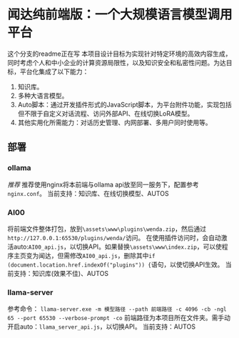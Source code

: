 # 闻达纯前端版：一个大规模语言模型调用平台
这个分支的readme正在写
本项目设计目标为实现针对特定环境的高效内容生成，同时考虑个人和中小企业的计算资源局限性，以及知识安全和私密性问题。为达目标，平台化集成了以下能力：

1. 知识库。
2. 多种大语言模型。
3. Auto脚本：通过开发插件形式的JavaScript脚本，为平台附件功能，实现包括但不限于自定义对话流程、访问外部API、在线切换LoRA模型。
4. 其他实用化所需能力：对话历史管理、内网部署、多用户同时使用等。

## 部署

### ollama
*推荐*
推荐使用nginx将本前端与ollama api放至同一服务下，配置参考`nginx.conf`。
当前支持：知识库、在线切换模型、AUTOS

### AI00
将前端文件整体打包，放到`\assets\www\plugins\wenda.zip`，然后通过`http://127.0.0.1:65530/plugins/wenda/`访问。
在使用插件访问时，会自动激活auto:`AI00_api.js`，以切换API。如果替换`\assets\www\index.zip`，可以使程序主页变为闻达，但需修改`AI00_api.js`，删除其中`if (document.location.href.indexOf("plugins")) {`语句，以使切换API生效。
当前支持：知识库(效果不佳)、AUTOS

### llama-server
参考命令：
```llama-server.exe -m 模型路径 --path 前端路径 -c 4096 -cb -ngl 65 --port 65530 --verbose-prompt -co```
前端路径为本项目所在文件夹。需手动开启auto：`llama_server_api.js`，以切换API。
当前支持：AUTOS